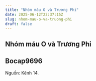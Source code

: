 ```yaml
---
title: "Nhóm máu O và Trương Phi"
date: 2025-06-12T22:37:15Z
slug: nhom-mau-o-va-truong-phi
draft: false
---
```


## Nhóm máu O và Trương Phi

## Bocap9696

Nguồn: Kênh 14.